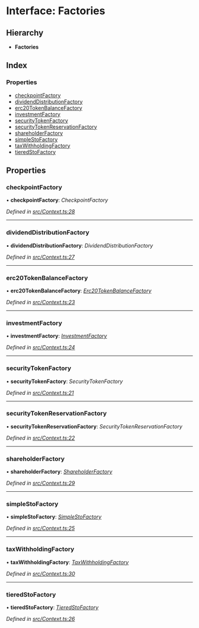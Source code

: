 # Interface: Factories

## Hierarchy

* **Factories**

## Index

### Properties

* [checkpointFactory](_context_.factories.md#checkpointfactory)
* [dividendDistributionFactory](_context_.factories.md#dividenddistributionfactory)
* [erc20TokenBalanceFactory](_context_.factories.md#erc20tokenbalancefactory)
* [investmentFactory](_context_.factories.md#investmentfactory)
* [securityTokenFactory](_context_.factories.md#securitytokenfactory)
* [securityTokenReservationFactory](_context_.factories.md#securitytokenreservationfactory)
* [shareholderFactory](_context_.factories.md#shareholderfactory)
* [simpleStoFactory](_context_.factories.md#simplestofactory)
* [taxWithholdingFactory](_context_.factories.md#taxwithholdingfactory)
* [tieredStoFactory](_context_.factories.md#tieredstofactory)

## Properties

###  checkpointFactory

• **checkpointFactory**: *CheckpointFactory*

*Defined in [src/Context.ts:28](https://github.com/PolymathNetwork/polymath-sdk/blob/454d285/src/Context.ts#L28)*

___

###  dividendDistributionFactory

• **dividendDistributionFactory**: *DividendDistributionFactory*

*Defined in [src/Context.ts:27](https://github.com/PolymathNetwork/polymath-sdk/blob/454d285/src/Context.ts#L27)*

___

###  erc20TokenBalanceFactory

• **erc20TokenBalanceFactory**: *[Erc20TokenBalanceFactory](../classes/entities.factories.erc20tokenbalancefactory.md)*

*Defined in [src/Context.ts:23](https://github.com/PolymathNetwork/polymath-sdk/blob/454d285/src/Context.ts#L23)*

___

###  investmentFactory

• **investmentFactory**: *[InvestmentFactory](../classes/entities.factories.investmentfactory.md)*

*Defined in [src/Context.ts:24](https://github.com/PolymathNetwork/polymath-sdk/blob/454d285/src/Context.ts#L24)*

___

###  securityTokenFactory

• **securityTokenFactory**: *SecurityTokenFactory*

*Defined in [src/Context.ts:21](https://github.com/PolymathNetwork/polymath-sdk/blob/454d285/src/Context.ts#L21)*

___

###  securityTokenReservationFactory

• **securityTokenReservationFactory**: *SecurityTokenReservationFactory*

*Defined in [src/Context.ts:22](https://github.com/PolymathNetwork/polymath-sdk/blob/454d285/src/Context.ts#L22)*

___

###  shareholderFactory

• **shareholderFactory**: *[ShareholderFactory](../classes/entities.factories.shareholderfactory.md)*

*Defined in [src/Context.ts:29](https://github.com/PolymathNetwork/polymath-sdk/blob/454d285/src/Context.ts#L29)*

___

###  simpleStoFactory

• **simpleStoFactory**: *[SimpleStoFactory](../classes/entities.factories.simplestofactory.md)*

*Defined in [src/Context.ts:25](https://github.com/PolymathNetwork/polymath-sdk/blob/454d285/src/Context.ts#L25)*

___

###  taxWithholdingFactory

• **taxWithholdingFactory**: *[TaxWithholdingFactory](../classes/entities.factories.taxwithholdingfactory.md)*

*Defined in [src/Context.ts:30](https://github.com/PolymathNetwork/polymath-sdk/blob/454d285/src/Context.ts#L30)*

___

###  tieredStoFactory

• **tieredStoFactory**: *[TieredStoFactory](../classes/entities.factories.tieredstofactory.md)*

*Defined in [src/Context.ts:26](https://github.com/PolymathNetwork/polymath-sdk/blob/454d285/src/Context.ts#L26)*
